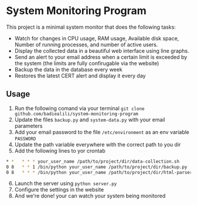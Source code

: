 # System Monitoring Program
This project is a minimal system monitor that does the following tasks:
+ Watch for changes in CPU usage, RAM usage, Available disk space, Number of running processes, and number of active users.
+ Display the collected data in a beautiful web interface using line graphs.
+ Send an alert to your email address when a certain limit is exceeded by the system (the limits are fully confirugable via the website)
+ Backup the data in the database every week
+ Restores the latest CERT alert and display it every day

## Usage 
1. Run the following comand via your terminal
`git clone github.com/badiealili/system-monitoring-program`
2. Update the files `backup.py` and `system-data.py` with your email parameters
3. Add your email password to the file `/etc/environment` as an env variable `PASSWORD`
4. Update the path variable everywhere with the correct path to you dir
5. Add the following lines to yor crontab
```bash
* *   * * * your_user_name /path/to/project/dir/data-collection.sh
0 8   * * 1 /bin/python your_user_name /path/to/project/dir/backup.py
0 8   * * * /bin/python your_user_name /path/to/project/dir/html-parser.py
```
6. Launch the server using `python server.py`
7. Configure the settings in the website
8. And we're done! your can watch your system being monitored